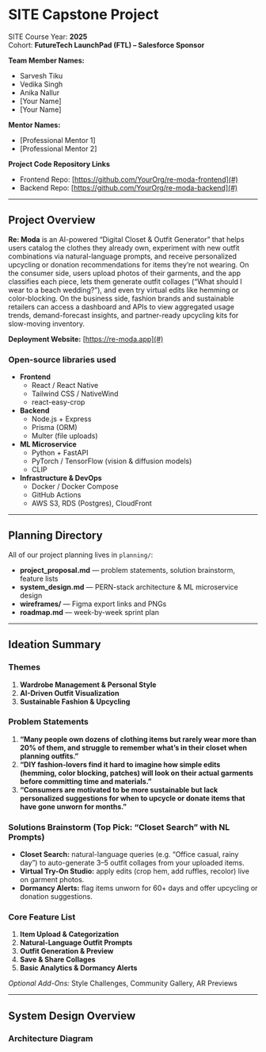 # SITE Capstone Project

SITE Course Year: **2025**  
Cohort: **FutureTech LaunchPad (FTL) – Salesforce Sponsor**  

**Team Member Names:**  
- Sarvesh Tiku  
- Vedika Singh  
- Anika Nallur  
- [Your Name]  
- [Your Name]

**Mentor Names:**  
- [Professional Mentor 1]  
- [Professional Mentor 2]

**Project Code Repository Links**  
- Frontend Repo: [https://github.com/YourOrg/re-moda-frontend](#)  
- Backend Repo: [https://github.com/YourOrg/re-moda-backend](#)

---

## Project Overview

**Re: Moda** is an AI-powered “Digital Closet & Outfit Generator” that helps users catalog the clothes they already own, experiment with new outfit combinations via natural-language prompts, and receive personalized upcycling or donation recommendations for items they’re not wearing. On the consumer side, users upload photos of their garments, and the app classifies each piece, lets them generate outfit collages (“What should I wear to a beach wedding?”), and even try virtual edits like hemming or color-blocking. On the business side, fashion brands and sustainable retailers can access a dashboard and APIs to view aggregated usage trends, demand-forecast insights, and partner-ready upcycling kits for slow-moving inventory.

**Deployment Website:** [https://re-moda.app](#)

### Open-source libraries used

- **Frontend**  
  - React / React Native  
  - Tailwind CSS / NativeWind  
  - react-easy-crop  
- **Backend**  
  - Node.js + Express  
  - Prisma (ORM)  
  - Multer (file uploads)  
- **ML Microservice**  
  - Python + FastAPI  
  - PyTorch / TensorFlow (vision & diffusion models)  
  - CLIP  
- **Infrastructure & DevOps**  
  - Docker / Docker Compose  
  - GitHub Actions  
  - AWS S3, RDS (Postgres), CloudFront  

---

## Planning Directory

All of our project planning lives in `planning/`:

- **project_proposal.md** — problem statements, solution brainstorm, feature lists  
- **system_design.md** — PERN-stack architecture & ML microservice design  
- **wireframes/** — Figma export links and PNGs  
- **roadmap.md** — week-by-week sprint plan  

---

## Ideation Summary

### Themes  
1. **Wardrobe Management & Personal Style**  
2. **AI-Driven Outfit Visualization**  
3. **Sustainable Fashion & Upcycling**

### Problem Statements  
1. **“Many people own dozens of clothing items but rarely wear more than 20% of them, and struggle to remember what’s in their closet when planning outfits.”**  
2. **“DIY fashion-lovers find it hard to imagine how simple edits (hemming, color blocking, patches) will look on their actual garments before committing time and materials.”**  
3. **“Consumers are motivated to be more sustainable but lack personalized suggestions for when to upcycle or donate items that have gone unworn for months.”**

### Solutions Brainstorm (Top Pick: “Closet Search” with NL Prompts)  
- **Closet Search:** natural-language queries (e.g. “Office casual, rainy day”) to auto-generate 3–5 outfit collages from your uploaded items.  
- **Virtual Try-On Studio:** apply edits (crop hem, add ruffles, recolor) live on garment photos.  
- **Dormancy Alerts:** flag items unworn for 60+ days and offer upcycling or donation suggestions.

### Core Feature List  
1. **Item Upload & Categorization**  
2. **Natural-Language Outfit Prompts**  
3. **Outfit Generation & Preview**  
4. **Save & Share Collages**  
5. **Basic Analytics & Dormancy Alerts**  

_Optional Add-Ons:_ Style Challenges, Community Gallery, AR Previews

---

## System Design Overview

### Architecture Diagram  

